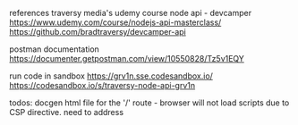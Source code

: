 references
traversy media's udemy course node api - devcamper
https://www.udemy.com/course/nodejs-api-masterclass/  
https://github.com/bradtraversy/devcamper-api  

postman documentation 
https://documenter.getpostman.com/view/10550828/Tz5v1EQY

run code in sandbox 
https://grv1n.sse.codesandbox.io/  
https://codesandbox.io/s/traversy-node-api-grv1n  

todos:
docgen html file for the '/' route - browser will not load scripts due to CSP directive. need to address
